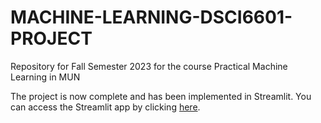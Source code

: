 # MACHINE-LEARNING-DSCI6601-PROJECT
Repository for Fall Semester 2023 for the course Practical Machine Learning in MUN

The project is now complete and has been implemented in Streamlit. You can access the Streamlit app by clicking [here](https://co2-emissions-in-rwanda.streamlit.app/).

